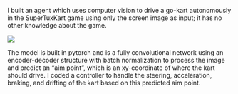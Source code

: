 I built an agent which uses computer vision to drive a go-kart autonomously in the SuperTuxKart game using only the screen image as input; it has no other knowledge about the game.


![](media/self_driving_kart.gif)  

The model is built in pytorch and is a fully convolutional network using an encoder-decoder structure with batch normalization to process the image and predict an “aim point”, which is an xy-coordinate of where the kart should drive. I coded a controller to handle the steering, acceleration, braking, and drifting of the kart based on this predicted aim point.